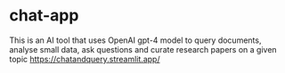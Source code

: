 # chat-app
This is an AI tool that uses OpenAI gpt-4 model to query documents, analyse small data, ask questions and curate research papers on a given topic 
https://chatandquery.streamlit.app/
